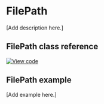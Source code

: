 # FilePath

[Add description here.]

## FilePath class reference
[![View code](https://www.mbed.com/embed/?type=library)](http://os.mbed.com/docs/v5.9/mbed-os-api-doxy/classmbed_1_1_file_path.html)

## FilePath example

[Add example here.]

